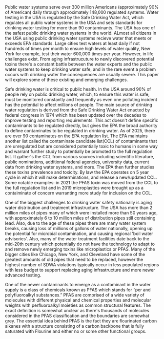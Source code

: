 Public water systems serve over 300 million Americans (approximately 90% of American) daily through approximately 148,000 regulated systems. 
Water testing in the USA is regulated by the Safe Drinking Water Act, which regulates all public water systems in the USA and sets standards for drinking water testing for more than 90 contaminants. The USA has one of the safest public drinking water systems in the world. ALmost all citizens in the USA using public drinking water systems recieve water that meets or exceeds EPA standards. Large cities test waters at least daily if not hundreds of times per month to ensure high levels of water quality, New York for example, test their water 600,000 times per year. However, in life challenges exist. From aging infrastrucuture to newly discovered potential toxins there's a constant battle between the water experts and the public water systems to keep drinking water safe, and in the rare event a problem occurs with drinking water the consequences are usually severe. This paper will explore some of these existing and emerging challenges.

Safe drinking water is critical to public health. In the USA around 90% of people rely on public drinking water, which, to ensure this water is safe, must be monitored constantly and frequently as even one polluting incident has the potential to affect millions of people. The main source of drinking water regulation is derived from the Safe Drinking Water Act enacted by federal congress in 1974 which has been updated over the decades to improve testing and reporting requirements. This act doesn't define specific contaminants to be regulated directly, but gives the EPA the broad authority to define contaminates to be regulated in drinking water. As of 2025, there are over 90 contaminates on the EPA regulation list. The EPA maintains another list called the contaminate candidate list(CCL) of contaminants that are unregulated but are considered potentially toxic to humans in some way and warrant further study to potentially be promoted to the full regulation list. It gather's the CCL from various sources including scientific literature, public nominations, additional federal agencies, university data, current data from drinking water systems, and more. The EPA then further studies these toxins prevalence and toxicity. By law the EPA operates on 5 year cycle in which it will make determinations, and release a new/updated CCL. Some notable examples: in 2021 the PFAS toxin was moved from the CCL to the full regulation list and in 2019 microplastics were brought up as a contaiminate of concern warranting more study for inclusion on the CCL.



One of the biggest challenges to drinking water safety nationally is aging water distribution and treatment infrastructure. The USA has more than 2 million miles of pipes many of which were installed more than 50 years ago, with approximately 6 to 10 million miles of distribution pipes still containing lead. Also, due to the age of these pipes there are many water system breaks, causing loss of millions of gallons of water nationally, opening up the potential for microbial contamination, and causing regional 'boil water advisories'.  Also, many of the water treatment facilities date back to the mid-20th century which potentially do not have the technology to adapt to and remove newly emerging toxins like microplastics or PFAS. Many of the bigger cities like Chicago, New York, and Cleveland have some of the greatest amounts of old pipes that need to be replaced, however the highest number of SDWA violations typically occur in less populated regions with less budget to support replacing aging infrastructure and more newer advanced testing.  

One of the newer contaminants to emerge as a contaminant in the water supply is a class of chemicals known as PFAS which stands for “per and polyfluoroalkyl substances.” PFAS are comprised of a wide variety of molecules with different physical and chemical properties and molecular weights with perfluoroalkyl moieties as common structural features. The exact definition is somewhat unclear as there's thousands of molecules considered in the PFAS classification and the boundaries are somewhat grey.  The essential idea behind PFAS is the fact they are flourinated carbon alkanes with a structure consisting of a carbon backbone that is fully saturated with Flourine and either no or some other functional groups.





